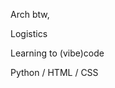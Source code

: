 Arch btw,

Logistics

Learning to (vibe)code

Python / HTML / CSS

<!---
jenseinarsen/jenseinarsen is a ✨ special ✨ repository because its `README.md` (this file) appears on your GitHub profile.
You can click the Preview link to take a look at your changes.
--->
